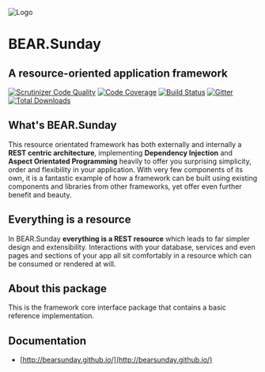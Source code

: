![Logo](http://bearsunday.github.io/images/screen/BEAR_logo.png)

# BEAR.Sunday

## A resource-oriented application framework

[![Scrutinizer Code Quality](https://scrutinizer-ci.com/g/bearsunday/BEAR.Sunday/badges/quality-score.png?b=1.x)](https://scrutinizer-ci.com/g/bearsunday/BEAR.Sunday/?branch=1.x
)
[![Code Coverage](https://scrutinizer-ci.com/g/bearsunday/BEAR.Sunday/badges/coverage.png?b=1.x)](https://scrutinizer-ci.com/g/bearsunday/BEAR.Sunday/?branch=1.x
)
[![Build Status](https://travis-ci.org/bearsunday/BEAR.Sunday.svg?branch=1.x
)](https://travis-ci.org/bearsunday/BEAR.Sunday)
[![Gitter](https://badges.gitter.im/bearsunday/BEAR.Sunday.svg)](https://gitter.im/bearsunday/BEAR.Sunday?utm_source=badge&utm_medium=badge&utm_campaign=pr-badge)
[![Total Downloads](https://poser.pugx.org/bear/sunday/downloads)](https://packagist.org/packages/bear/sunday)

## What's BEAR.Sunday

This resource orientated framework has both externally and internally
 a **REST centric architecture**,  implementing **Dependency Injection** and
**Aspect Orientated Programming** heavily to offer you surprising
simplicity,  order and flexibility in your application. With very
 few components of its own, it is a fantastic example of how a framework
 can be built using  existing components and libraries from other
frameworks, yet offer even further benefit and beauty.

## Everything is a resource

In BEAR.Sunday **everything is a REST resource** which leads to far simpler design and extensibility.
Interactions with your database, services and even pages and sections of your app all sit comfortably in a resource which can be consumed or rendered at will.

## About this package

This is the framework core interface package that contains a basic reference implementation.

## Documentation

 * [http://bearsunday.github.io/](http://bearsunday.github.io/)
